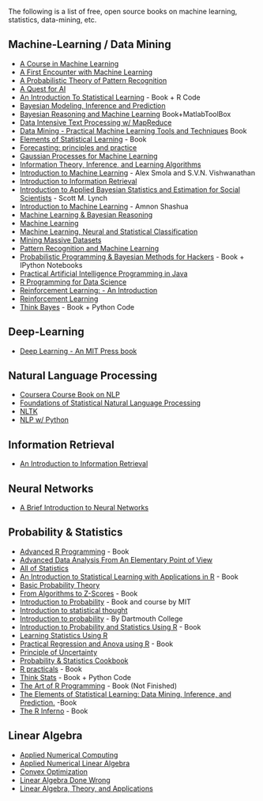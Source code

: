 The following is a list of free, open source books on machine learning, statistics, data-mining, etc.

## Machine-Learning / Data Mining

* [A Course in Machine Learning](http://ciml.info/)
* [A First Encounter with Machine Learning](https://www.ics.uci.edu/~welling/teaching/273ASpring10/IntroMLBook.pdf)
* [A Probabilistic Theory of Pattern Recognition](http://www.szit.bme.hu/~gyorfi/pbook.pdf)
* [A Quest for AI](http://ai.stanford.edu/~nilsson/QAI/qai.pdf)
* [An Introduction To Statistical Learning](http://www-bcf.usc.edu/~gareth/ISL/) - Book + R Code
* [Bayesian Modeling, Inference and Prediction](http://users.soe.ucsc.edu/~draper/draper-BMIP-dec2005.pdf)
* [Bayesian Reasoning and Machine Learning](http://web4.cs.ucl.ac.uk/staff/D.Barber/pmwiki/pmwiki.php?n=Brml.HomePage) Book+MatlabToolBox
* [Data Intensive Text Processing w/ MapReduce](http://lintool.github.io/MapReduceAlgorithms/)
* [Data Mining - Practical Machine Learning Tools and Techniques](http://www.cse.hcmut.edu.vn/~chauvtn/data_mining/Texts/%5B7%5D%20Data%20Mining%20-%20Practical%20Machine%20Learning%20Tools%20and%20Techniques%20%283rd%20Ed%29.pdf) Book
* [Elements of Statistical Learning](http://statweb.stanford.edu/~tibs/ElemStatLearn/) - Book
* [Forecasting: principles and practice](http://otexts.com/fpp/)
* [Gaussian Processes for Machine Learning](http://www.gaussianprocess.org/gpml/chapters/)
* [Information Theory, Inference, and Learning Algorithms](http://www.inference.phy.cam.ac.uk/mackay/itila/book.html)
* [Introduction to Machine Learning](http://alex.smola.org/drafts/thebook.pdf) - Alex Smola and S.V.N. Vishwanathan
* [Introduction to Information Retrieval](http://nlp.stanford.edu/IR-book/pdf/irbookprint.pdf)
* [Introduction to Applied Bayesian Statistics and Estimation for Social Scientists](http://citeseerx.ist.psu.edu/viewdoc/download?doi=10.1.1.177.857&rep=rep1&type=pdf) - Scott M. Lynch
* [Introduction to Machine Learning](http://arxiv.org/pdf/0904.3664v1.pdf) - Amnon Shashua
* [Machine Learning & Bayesian Reasoning](http://web4.cs.ucl.ac.uk/staff/D.Barber/textbook/090310.pdf)
* [Machine Learning](http://www.intechopen.com/books/machine_learning)
* [Machine Learning, Neural and Statistical Classification](http://www1.maths.leeds.ac.uk/~charles/statlog/)
* [Mining Massive Datasets](http://infolab.stanford.edu/~ullman/mmds/book.pdf)
* [Pattern Recognition and Machine Learning](http://www.rmki.kfki.hu/~banmi/elte/Bishop%20-%20Pattern%20Recognition%20and%20Machine%20Learning.pdf)
* [Probabilistic Programming & Bayesian Methods for Hackers](http://camdavidsonpilon.github.io/Probabilistic-Programming-and-Bayesian-Methods-for-Hackers/) - Book + IPython Notebooks
* [Practical Artificial Intelligence Programming in Java](http://www.markwatson.com/opencontent_data/JavaAI3rd.pdf)
* [R Programming for Data Science](https://leanpub.com/rprogramming)
* [Reinforcement Learning: - An Introduction](http://webdocs.cs.ualberta.ca/~sutton/book/ebook/the-book.html)
* [Reinforcement Learning](http://www.intechopen.com/books/reinforcement_learning)
* [Think Bayes](http://www.greenteapress.com/thinkbayes/) - Book + Python Code

## Deep-Learning

* [Deep Learning - An MIT Press book](http://www.deeplearningbook.org/)

## Natural Language Processing

* [Coursera Course Book on NLP](http://www.cs.columbia.edu/~mcollins/notes-spring2013.html)
* [Foundations of Statistical Natural Language Processing](http://nlp.stanford.edu/fsnlp/promo/)
* [NLTK](http://www.nltk.org/book/)
* [NLP w/ Python](http://victoria.lviv.ua/html/fl5/NaturalLanguageProcessingWithPython.pdf)

## Information Retrieval

* [An Introduction to Information Retrieval](http://nlp.stanford.edu/IR-book/pdf/irbookonlinereading.pdf)

## Neural Networks

* [A Brief Introduction to Neural Networks](http://www.dkriesel.com/_media/science/neuronalenetze-en-zeta2-2col-dkrieselcom.pdf)

## Probability & Statistics

* [Advanced R Programming](http://adv-r.had.co.nz) - Book
* [Advanced Data Analysis From An Elementary Point of View](http://www.stat.cmu.edu/~cshalizi/ADAfaEPoV/ADAfaEPoV.pdf)
* [All of Statistics](http://www.ucl.ac.uk/~rmjbale/Stat/wasserman2.pdf)
* [An Introduction to Statistical Learning with Applications in R](http://www-bcf.usc.edu/~gareth/ISL/) - Book
* [Basic Probability Theory](http://www.math.uiuc.edu/~r-ash/BPT/BPT.pdf)
* [From Algorithms to Z-Scores](http://heather.cs.ucdavis.edu/probstatbook) - Book
* [Introduction to Probability](http://athenasc.com/probbook.html) -  Book and course by MIT
* [Introduction to statistical thought](https://www.math.umass.edu/~lavine/Book/book.pdf)
* [Introduction to probability](http://math.dartmouth.edu/~prob/prob/prob.pdf) - By Dartmouth College
* [Introduction to Probability and Statistics Using R](https://cran.r-project.org/web/packages/IPSUR/vignettes/IPSUR.pdf) - Book
* [Learning Statistics Using R](http://health.adelaide.edu.au/psychology/ccs/teaching/lsr/)
* [Practical Regression and Anova using R](http://cran.r-project.org/doc/contrib/Faraway-PRA.pdf) - Book
* [Principle of Uncertainty](http://uncertainty.stat.cmu.edu/wp-content/uploads/2011/05/principles-of-uncertainty.pdf)
* [Probability & Statistics Cookbook](http://matthias.vallentin.net/probability-and-statistics-cookbook/)
* [R practicals](http://www.columbia.edu/~cjd11/charles_dimaggio/DIRE/resources/R/practicalsBookNoAns.pdf) - Book
* [Think Stats](http://www.greenteapress.com/thinkstats/) - Book + Python Code
* [The Art of R Programming](http://heather.cs.ucdavis.edu/~matloff/132/NSPpart.pdf) - Book (Not Finished)
* [The Elements of Statistical Learning: Data Mining, Inference, and Prediction.](http://statweb.stanford.edu/~tibs/ElemStatLearn/) -Book  
* [The R Inferno](http://www.burns-stat.com/pages/Tutor/R_inferno.pdf) - Book

## Linear Algebra

* [Applied Numerical Computing](http://www.seas.ucla.edu/~vandenbe/103/reader.pdf)
* [Applied Numerical Linear Algebra](http://uqu.edu.sa/files2/tiny_mce/plugins/filemanager/files/4281667/hamdy/hamdy1/cgfvnv/hamdy2/h1/h2/h3/h4/h5/h6/Applied%20Numerical%20Linear%20.pdf)
* [Convex Optimization](http://www.stanford.edu/~boyd/cvxbook/bv_cvxbook.pdf)
* [Linear Algebra Done Wrong](http://www.math.brown.edu/~treil/papers/LADW/book.pdf)
* [Linear Algebra, Theory, and Applications](https://math.byu.edu/~klkuttle/Linearalgebra.pdf)

